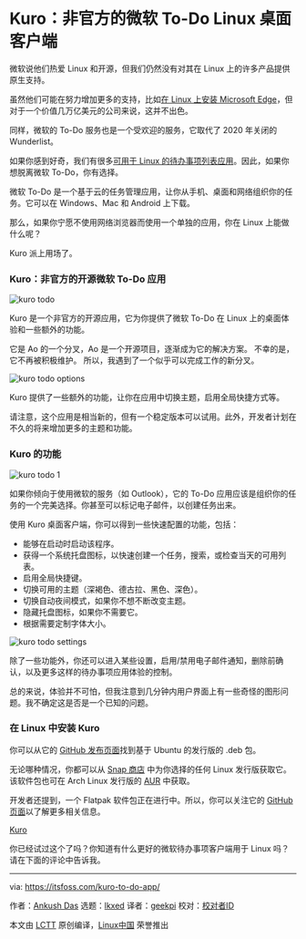 [#]: subject: "Kuro: An Unofficial Microsoft To-Do Desktop Client for Linux"
[#]: via: "https://itsfoss.com/kuro-to-do-app/"
[#]: author: "Ankush Das https://itsfoss.com/author/ankush/"
[#]: collector: "lkxed"
[#]: translator: "geekpi"
[#]: reviewer: " "
[#]: publisher: " "
[#]: url: " "

Kuro：非官方的微软 To-Do Linux 桌面客户端
======
微软说他们热爱 Linux 和开源，但我们仍然没有对其在 Linux 上的许多产品提供原生支持。

虽然他们可能在努力增加更多的支持，比如[在 Linux 上安装 Microsoft Edge][1]，但对于一个价值几万亿美元的公司来说，这并不出色。

同样，微软的 To-Do 服务也是一个受欢迎的服务，它取代了 2020 年关闭的 Wunderlist。

如果你感到好奇，我们有很多[可用于 Linux 的待办事项列表应用][2]。因此，如果你想脱离微软 To-Do，你有选择。

微软 To-Do 是一个基于云的任务管理应用，让你从手机、桌面和网络组织你的任务。它可以在 Windows、Mac 和 Android 上下载。

那么，如果你宁愿不使用网络浏览器而使用一个单独的应用，你在 Linux 上能做什么呢？

Kuro 派上用场了。

### Kuro：非官方的开源微软 To-Do 应用

![kuro todo][3]

Kuro 是一个非官方的开源应用，它为你提供了微软 To-Do 在 Linux 上的桌面体验和一些额外的功能。

它是 Ao 的一个分叉，Ao 是一个开源项目，逐渐成为它的解决方案。 不幸的是，它不再被积极维护。 所以，我遇到了一个似乎可以完成工作的新分叉。

![kuro todo options][4]

Kuro 提供了一些额外的功能，让你在应用中切换主题，启用全局快捷方式等。

请注意，这个应用是相当新的，但有一个稳定版本可以试用。此外，开发者计划在不久的将来增加更多的主题和功能。

### Kuro 的功能

![kuro todo 1][5]

如果你倾向于使用微软的服务（如 Outlook），它的 To-Do 应用应该是组织你的任务的一个完美选择。你甚至可以标记电子邮件，以创建任务出来。

使用 Kuro 桌面客户端，你可以得到一些快速配置的功能，包括：

* 能够在启动时启动该程序。
* 获得一个系统托盘图标，以快速创建一个任务，搜索，或检查当天的可用列表。
* 启用全局快捷键。
* 切换可用的主题（深褐色、德古拉、黑色、深色）。
* 切换自动夜间模式，如果你不想不断改变主题。
* 隐藏托盘图标，如果你不需要它。
* 根据需要定制字体大小。

![kuro todo settings][6]

除了一些功能外，你还可以进入某些设置，启用/禁用电子邮件通知，删除前确认，以及更多这样的待办事项应用体验的控制。

总的来说，体验并不可怕，但我注意到几分钟内用户界面上有一些奇怪的图形问题。我不确定这是否是一个已知的问题。

### 在 Linux 中安装 Kuro

你可以从它的 [GitHub 发布页面][7]找到基于 Ubuntu 的发行版的 .deb 包。

无论哪种情况，你都可以从 [Snap 商店][8] 中为你选择的任何 Linux 发行版获取它。 该软件包也可在 Arch Linux 发行版的 [AUR][9] 中获取。

开发者还提到，一个 Flatpak 软件包正在进行中。所以，你可以关注它的 [GitHub 页面][10]以了解更多相关信息。

[Kuro][11]

你已经试过这个了吗？你知道有什么更好的微软待办事项客户端用于 Linux 吗？请在下面的评论中告诉我。

--------------------------------------------------------------------------------

via: https://itsfoss.com/kuro-to-do-app/

作者：[Ankush Das][a]
选题：[lkxed][b]
译者：[geekpi](https://github.com/geekpi)
校对：[校对者ID](https://github.com/校对者ID)

本文由 [LCTT](https://github.com/LCTT/TranslateProject) 原创编译，[Linux中国](https://linux.cn/) 荣誉推出

[a]: https://itsfoss.com/author/ankush/
[b]: https://github.com/lkxed
[1]: https://itsfoss.com/microsoft-edge-linux/
[2]: https://itsfoss.com/to-do-list-apps-linux/
[3]: https://itsfoss.com/wp-content/uploads/2022/06/kuro-todo-800x507.png
[4]: https://itsfoss.com/wp-content/uploads/2022/06/kuro-todo-options-800x444.png
[5]: https://itsfoss.com/wp-content/uploads/2022/06/kuro-todo-1.png
[6]: https://itsfoss.com/wp-content/uploads/2022/06/kuro-todo-settings.png
[7]: https://github.com/davidsmorais/kuro/releases
[8]: https://snapcraft.io/kuro-desktop
[9]: https://itsfoss.com/aur-arch-linux/
[10]: https://github.com/davidsmorais/kuro
[11]: https://github.com/davidsmorais/kuro
